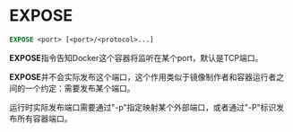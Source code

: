 # EXPOSE
``` Dockerfile
EXPOSE <port> [<port>/<protocol>...]
```

**EXPOSE**指令告知Docker这个容器将监听在某个port，默认是TCP端口。

**EXPOSE**并不会实际发布这个端口，这个作用类似于镜像制作者和容器运行者之间的一个约定：需要发布某个端口。

运行时实际发布端口需要通过"-p"指定映射某个外部端口，或者通过"-P"标识发布所有容器端口。
